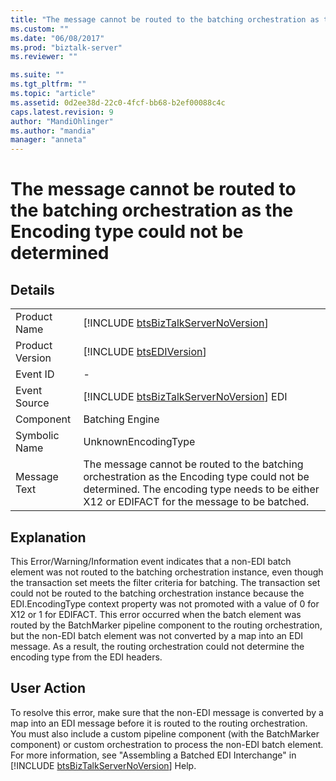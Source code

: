 ```yaml
---
title: "The message cannot be routed to the batching orchestration as the Encoding type could not be determined | Microsoft Docs"
ms.custom: ""
ms.date: "06/08/2017"
ms.prod: "biztalk-server"
ms.reviewer: ""

ms.suite: ""
ms.tgt_pltfrm: ""
ms.topic: "article"
ms.assetid: 0d2ee38d-22c0-4fcf-bb68-b2ef00088c4c
caps.latest.revision: 9
author: "MandiOhlinger"
ms.author: "mandia"
manager: "anneta"
---
```

# The message cannot be routed to the batching orchestration as the Encoding type could not be determined
## Details  
  
|                 |                                                                                                                                                                                             |
|-----------------|---------------------------------------------------------------------------------------------------------------------------------------------------------------------------------------------|
|  Product Name   |                                                     [!INCLUDE [btsBizTalkServerNoVersion](../includes/btsbiztalkservernoversion-md.md)]                                                     |
| Product Version |                                                                 [!INCLUDE [btsEDIVersion](../includes/btsediversion-md.md)]                                                                 |
|    Event ID     |                                                                                              -                                                                                              |
|  Event Source   |                                                   [!INCLUDE [btsBizTalkServerNoVersion](../includes/btsbiztalkservernoversion-md.md)] EDI                                                   |
|    Component    |                                                                                       Batching Engine                                                                                       |
|  Symbolic Name  |                                                                                     UnknownEncodingType                                                                                     |
|  Message Text   | The message cannot be routed to the batching orchestration as the Encoding type could not be determined. The encoding type needs to be either X12 or EDIFACT for the message to be batched. |
  
## Explanation  
 This Error/Warning/Information event indicates that a non-EDI batch element was not routed to the batching orchestration instance, even though the transaction set meets the filter criteria for batching. The transaction set could not be routed to the batching orchestration instance because the EDI.EncodingType context property was not promoted with a value of 0 for X12 or 1 for EDIFACT. This error occurred when the batch element was routed by the BatchMarker pipeline component to the routing orchestration, but the non-EDI batch element was not converted by a map into an EDI message. As a result, the routing orchestration could not determine the encoding type from the EDI headers.  
  
## User Action  
 To resolve this error, make sure that the non-EDI message is converted by a map into an EDI message before it is routed to the routing orchestration. You must also include a custom pipeline component (with the BatchMarker component) or custom orchestration to process the non-EDI batch element. For more information, see "Assembling a Batched EDI Interchange" in [!INCLUDE [btsBizTalkServerNoVersion](../includes/btsbiztalkservernoversion-md.md)] Help.